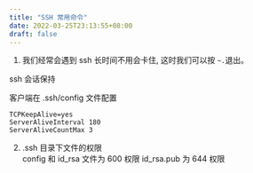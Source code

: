 ```yaml
---
title: "SSH 常用命令"
date: 2022-03-25T23:13:55+08:00
draft: false 
---
```


1. 我们经常会遇到 ssh 长时间不用会卡住, 这时我们可以按 `~.`退出。

ssh 会话保持

客户端在 .ssh/config 文件配置

```
TCPKeepAlive=yes
ServerAliveInterval 180
ServerAliveCountMax 3
```

2. .ssh 目录下文件的权限  
config 和 id_rsa 文件为 600 权限
id_rsa.pub 为 644 权限
